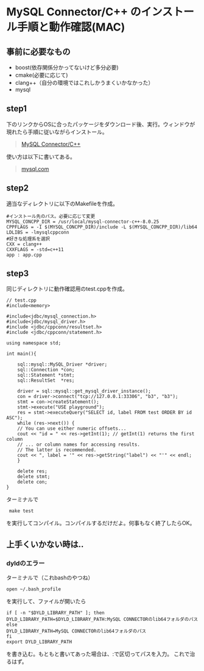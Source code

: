 # MySQL Connector/C++ のインストール手順と動作確認(MAC)

## 事前に必要なもの
* boost(依存関係分かってないけど多分必要)
* cmake(必要に応じて)
* clang++（自分の環境ではこれしかうまくいかなかった）
* mysql

## step1

下のリンクからOSに合ったパッケージをダウンロード後、実行。ウィンドウが現れたら手順に従いながらインストール。

> [MySQL Connector/C++](https://dev.mysql.com/downloads/connector/cpp/)

使い方は以下に書いてある。
> [mysql.com](https://dev.mysql.com/doc/connector-cpp/8.0/en/preface.html)

## step2

適当なディレクトリに以下のMakefileを作成。

```
#インストール先のパス。必要に応じて変更
MYSQL_CONCPP_DIR = /usr/local/mysql-connector-c++-8.0.25
CPPFLAGS = -I $(MYSQL_CONCPP_DIR)/include -L $(MYSQL_CONCPP_DIR)/lib64
LDLIBS = -lmysqlcppconn
#好きな処理系を選択
CXX = clang++
CXXFLAGS = -std=c++11
app : app.cpp
```

## step3

同じディレクトリに動作確認用のtest.cppを作成。

```
// test.cpp
#include<memory>

#include<jdbc/mysql_connection.h>
#include<jdbc/mysql_driver.h>
#include <jdbc/cppconn/resultset.h>
#include <jdbc/cppconn/statement.h>

using namespace std;

int main(){

	sql::mysql::MySQL_Driver *driver;
	sql::Connection *con;
	sql::Statement *stmt;
	sql::ResultSet  *res;

	driver = sql::mysql::get_mysql_driver_instance();
	con = driver->connect("tcp://127.0.0.1:33306", "b3", "b3");
	stmt = con->createStatement();
	stmt->execute("USE playground");
	res = stmt->executeQuery("SELECT id, label FROM test ORDER BY id ASC");
	while (res->next()) {
	// You can use either numeric offsets...
	cout << "id = " << res->getInt(1); // getInt(1) returns the first column
	// ... or column names for accessing results.
	// The latter is recommended.
	cout << ", label = '" << res->getString("label") << "'" << endl;
	}

	delete res;
	delete stmt;
	delete con;
}
```

ターミナルで
```
 make test
 ```

を実行してコンパイル。コンパイルするだけだよ。何事もなく終了したらOK。

## 上手くいかない時は..
### dyldのエラー
ターミナルで（これbashのやつね）
 ```
open ~/.bash_profile
 ```
を実行して、ファイルが開いたら
```
if [ -n "$DYLD_LIBRARY_PATH" ]; then
DYLD_LIBRARY_PATH=$DYLD_LIBRARY_PATH:MySQL CONNECTORのlib64フォルダのパス
else
DYLD_LIBRARY_PATH=MySQL CONNECTORのlib64フォルダのパス
fi
export DYLD_LIBRARY_PATH
```
を書き込む。もともと書いてあった場合は、:で区切ってパスを入力。
これで治るはず。




